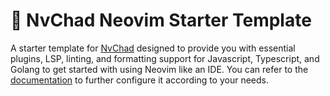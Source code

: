 # 🚀 NvChad Neovim Starter Template

A starter template for [NvChad](https://nvchad.com/) designed to provide you with essential plugins, LSP, linting, and formatting support for Javascript, Typescript, and Golang to get started with using Neovim like an IDE. 
You can refer to the [documentation](https://nvchad.com/docs/quickstart/install) to further configure it according to your needs.
